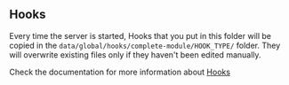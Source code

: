 ## Hooks

Every time the server is started, Hooks that you put in this folder will be copied in the `data/global/hooks/complete-module/HOOK_TYPE/` folder.
They will overwrite existing files only if they haven't been edited manually.

Check the documentation for more information about [Hooks](https://mlchain.com/docs/build/code#hooks)

